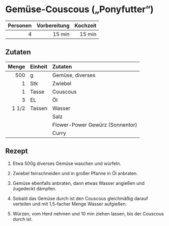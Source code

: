 # Gemüse-Couscous („Ponyfutter“)

| Personen | Vorbereitung | Kochzeit |
| --------:| ------------:| --------:|
|        4 |       15 min |   15 min |

## Zutaten

| Menge  | Einheit  | Zutaten                         |
| -----: | :------- | :----------------------         |
| 500    | g        | Gemüse, diverses                |
| 1      | Stk      | Zwiebel                         |
| 1      | Tasse    | Couscous                        |
| 3      | EL       | Öl                              |
| 1 1/2  | Tassen   | Wasser                          |
|        |          | Salz                            |
|        |          | Flower-Power Gewürz (Sonnentor) |
|        |          | Curry                           |

## Rezept

1.  Etwa 500g diverses Gemüse waschen und würfeln.

2.  Zwiebel feinschneiden und in großer Pfanne in Öl anbraten.

3.  Gemüse ebenfalls anbraten, dann etwas Wasser angießen und zugedeckt dämpfen.

4.  Sobald das Gemüse durch ist den Couscous gleichmäßig darauf verteilen und mit 1,5-facher Menge Wasser aufgießen.

5.  Würzen, vom Herd nehmen und 10 min ziehen lassen, bis der Couscous durch ist.

